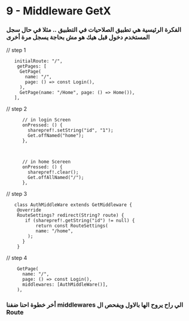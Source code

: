 
# 9 - Middleware GetX
 
### الفكرة الرئيسية هي تطبيق الصلاحيات في التطبيق .. مثلا في حال سجل المستخدم دخول قبل هيك هو مش بحاجة يسجل مرة أخرى 


// step 1 

       initialRoute: "/",
        getPages: [
         GetPage(
           name: "/",
           page: () => const Login(),
         ),
         GetPage(name: "/Home", page: () => Home()),
       ],

// step 2 

          // in login Screen
          onPressed: () {
            sharepref!.setString("id", "1");
            Get.offNamed("home");
          },
          
          
          
          // in home Scereen
          onPressed: () {
            sharepref!.clear();
            Get.offAllNamed("/");
          },
          
          
 // step  3
 
       class AuthMiddleWare extends GetMiddleware {
        @override
        RouteSettings? redirect(String? route) {
           if (sharepref!.getString("id") != null) {
               return const RouteSettings(
               name: "/home",
            );
          }
        }

// step 4 

        GetPage(
          name: "/",
          page: () => const Login(),
          middlewares: [AuthMiddleWare()],
        ),
 
 
### أخر خطوة احنا ضفنا middlewares الي راح يروح الها بالاول ويفحص ال Route













 
 
